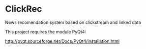 ClickRec
========

News recomendation system based on clickstream and linked data

This project requires the module PyQt4:

http://pyqt.sourceforge.net/Docs/PyQt4/installation.html
